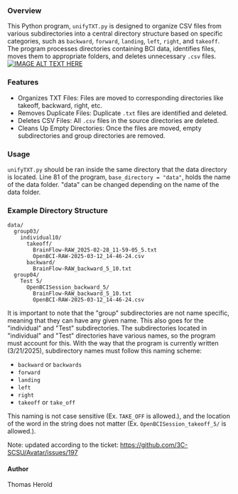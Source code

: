 ### Overview

This Python program, `unifyTXT.py` is designed to organize CSV files from various subdirectories into a central directory structure based on specific categories, such as `backward`, `forward`, `landing`, `left`, `right`, and `takeoff`. The program processes directories containing BCI data, identifies files, moves them to appropriate folders, and deletes unnecessary `.csv` files.
[![IMAGE ALT TEXT HERE](https://img.youtube.com/vi/J5JI_SrRVtA/0.jpg)](https://www.youtube.com/watch?v=J5JI_SrRVtA)

### Features

- Organizes TXT Files: Files are moved to corresponding directories like takeoff, backward, right, etc.
- Removes Duplicate Files: Duplicate `.txt` files are identified and deleted.
- Deletes CSV Files: All `.csv` files in the source directories are deleted.
- Cleans Up Empty Directories: Once the files are moved, empty subdirectories and group directories are removed.


### Usage

`unifyTXT.py` should be ran inside the same directory that the data directory is located. Line 81 of the program, `base_directory = "data"`, holds the name of the data folder. "data" can be changed depending on the name of the data folder.


### Example Directory Structure

```
data/
  group03/
    individual10/
      takeoff/
        BrainFlow-RAW_2025-02-28_11-59-05_5.txt
        OpenBCI-RAW-2025-03-12_14-46-24.csv
      backward/
        BrainFlow-RAW_backward_5_10.txt
  group04/
    Test 5/
      OpenBCISession_backward_5/
        BrainFlow-RAW_backward_5_10.txt
        OpenBCI-RAW-2025-03-12_14-46-24.csv
```

It is important to note that the "group" subdirectories are not name specific, meaning that they can have any given name. This also goes for the "individual" and "Test" subdirectories. The subdirectories located in "individual" and "Test" directories have various names, so the program must account for this. With the way that the program is currently written (3/21/2025), subdirectory names must follow this naming scheme:

- `backward` or `backwards`
- `forward`
- `landing`
- `left`
- `right`
- `takeoff` or `take_off`

This naming is not case sensitive (Ex. `TAKE_OFF` is allowed.), and the location of the word in the string does not matter (Ex. `OpenBCISession_takeoff_5/` is allowed.).

Note: updated according to the ticket: https://github.com/3C-SCSU/Avatar/issues/197
#### Author

Thomas Herold
